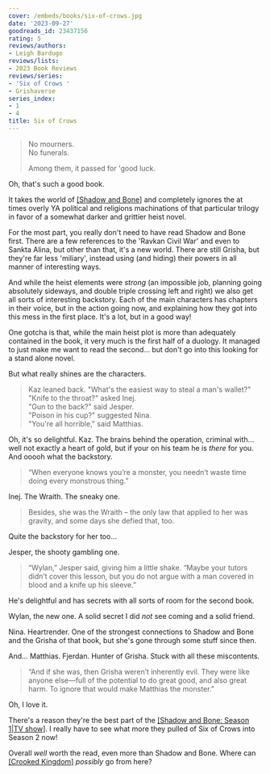 ```yaml
---
cover: /embeds/books/six-of-crows.jpg
date: '2023-09-27'
goodreads_id: 23437156
rating: 5
reviews/authors:
- Leigh Bardugo
reviews/lists:
- 2023 Book Reviews
reviews/series:
- 'Six of Crows '
- Grishaverse
series_index:
- 1
- 4
title: Six of Crows
---
```

> No mourners.   
> No funerals.   
>   
> Among them, it passed for 'good luck.  

Oh, that's such a good book. 

It takes the world of [[Shadow and Bone]]() and completely ignores the at times overly YA political and religions machinations of that particular trilogy in favor of a somewhat darker and grittier heist novel. 

For the most part, you really don't need to have read Shadow and Bone first. There are a few references to the 'Ravkan Civil War' and even to Sankta Alina, but other than that, it's a new world. There are still Grisha, but they're far less 'miliary', instead using (and hiding) their powers in all manner of interesting ways. 

And while the heist elements were *strong* (an impossible job, planning going absolutely sideways, and double triple crossing left and right) we also get all sorts of interesting backstory. Each of the main characters has chapters in their voice, but in the action going now, and explaining how they got into this mess in the first place. It's a lot, but in a good way!

One gotcha is that, while the main heist plot is more than adequately contained in the book, it very much is the first half of a duology. It managed to just make me want to read the second... but don't go into this looking for a stand alone novel. 

But what really shines are the characters. 

<!--more-->

> Kaz leaned back. "What's the easiest way to steal a man's wallet?"  
> "Knife to the throat?" asked Inej.  
> "Gun to the back?" said Jesper.  
> "Poison in his cup?" suggested Nina.  
> "You're all horrible," said Matthias.  

Oh, it's so delightful. Kaz. The brains behind the operation, criminal with... well not exactly a heart of gold, but if your on his team he is *there* for you. And ooooh what the backstory. 

> “When everyone knows you’re a monster, you needn’t waste time doing every monstrous thing.” 

Inej. The Wraith. The sneaky one. 

> Besides, she was the Wraith – the only law that applied to her was gravity, and some days she defied that, too.

Quite the backstory for her too...

Jesper, the shooty gambling one. 

> “Wylan,” Jesper said, giving him a little shake. “Maybe your tutors didn’t cover this lesson, but you do not argue with a man covered in blood and a knife up his sleeve.”

He's delightful and has secrets with all sorts of room for the second book. 

Wylan, the new one. A solid secret I did *not* see coming and a solid friend. 

Nina. Heartrender. One of the strongest connections to Shadow and Bone and the Grisha of that book, but she's gone through some stuff since then. 

And... Matthias. Fjerdan. Hunter of Grisha. Stuck with all these miscontents. 

> “And if she was, then Grisha weren’t inherently evil. They were like anyone else—full of the potential to do great good, and also great harm. To ignore that would make Matthias the monster.”

Oh, I love it. 

There's a reason they're the best part of the [[Shadow and Bone: Season 1|TV show]](). I really have to see what more they pulled of Six of Crows into Season 2 now!

Overall *well* worth the read, even more than Shadow and Bone. Where can [[Crooked Kingdom]]() *possibly* go from here? 